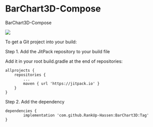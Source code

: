 # BarChart3D-Compose
BarChart3D-Compose

[![](https://jitpack.io/v/RankUp-Hassen/BarChart3D-Compose.svg)](https://jitpack.io/#RankUp-Hassen/BarChart3D-Compose)

To get a Git project into your build:

Step 1. Add the JitPack repository to your build file


Add it in your root build.gradle at the end of repositories:

	allprojects {
		repositories {
			...
			maven { url 'https://jitpack.io' }
		}
	}
Step 2. Add the dependency

	dependencies {
	        implementation 'com.github.RankUp-Hassen:BarChart3D:Tag'
	}

